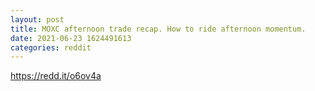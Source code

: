 ```yaml
--- 
layout: post 
title: MOXC afternoon trade recap. How to ride afternoon momentum. 
date: 2021-06-23 1624491613 
categories: reddit 
--- 
```

https://redd.it/o6ov4a